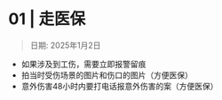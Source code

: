 # 01 | 走医保
> 日期: 2025年1月2日
- 如果涉及到工伤，需要立即报警留痕
- 拍当时受伤场景的图片和伤口的图片（方便医保）
- 意外伤害48小时内要打电话报意外伤害的案（方便医保）


